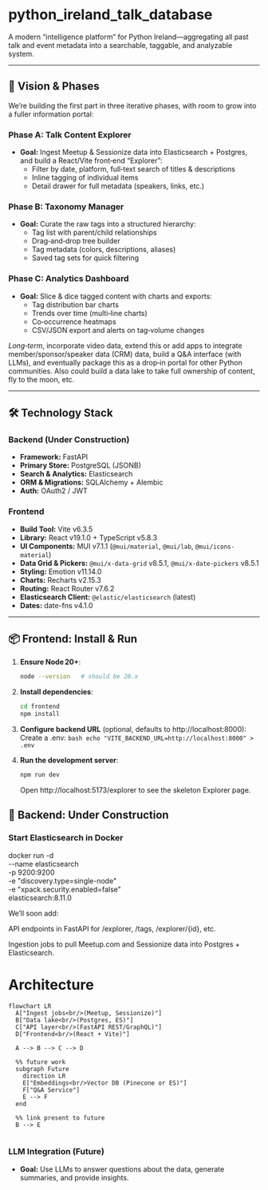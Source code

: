 # python_ireland_talk_database

A modern “intelligence platform” for Python Ireland—aggregating all past talk and event metadata into a searchable, taggable, and analyzable system.

---

## 🎯 Vision & Phases

We’re building the first part in three iterative phases, with room to grow into a fuller information portal:

### Phase A: Talk Content Explorer

- **Goal:** Ingest Meetup & Sessionize data into Elasticsearch + Postgres, and build a React/Vite front‑end “Explorer”:
  - Filter by date, platform, full‑text search of titles & descriptions
  - Inline tagging of individual items
  - Detail drawer for full metadata (speakers, links, etc.)

### Phase B: Taxonomy Manager

- **Goal:** Curate the raw tags into a structured hierarchy:
  - Tag list with parent/child relationships
  - Drag‑and‑drop tree builder
  - Tag metadata (colors, descriptions, aliases)
  - Saved tag sets for quick filtering

### Phase C: Analytics Dashboard

- **Goal:** Slice & dice tagged content with charts and exports:
  - Tag distribution bar charts
  - Trends over time (multi‑line charts)
  - Co‑occurrence heatmaps
  - CSV/JSON export and alerts on tag‑volume changes

_Long‑term_, incorporate video data, extend this or add apps to integrate member/sponsor/speaker data (CRM) data, build a Q&A interface (with LLMs), and eventually package this as a drop‑in portal for other Python communities. Also could build a data lake to take full ownership of content, fly to the moon, etc.

---

## 🛠 Technology Stack

### Backend (Under Construction)

- **Framework:** FastAPI
- **Primary Store:** PostgreSQL (JSONB)
- **Search & Analytics:** Elasticsearch
- **ORM & Migrations:** SQLAlchemy + Alembic
- **Auth:** OAuth2 / JWT

### Frontend

- **Build Tool:** Vite v6.3.5
- **Library:** React v19.1.0 + TypeScript v5.8.3
- **UI Components:** MUI v7.1.1 (`@mui/material`, `@mui/lab`, `@mui/icons-material`)
- **Data Grid & Pickers:** `@mui/x-data-grid` v8.5.1, `@mui/x-date-pickers` v8.5.1
- **Styling:** Emotion v11.14.0
- **Charts:** Recharts v2.15.3
- **Routing:** React Router v7.6.2
- **Elasticsearch Client:** `@elastic/elasticsearch` (latest)
- **Dates:** date-fns v4.1.0

---

## 📦 Frontend: Install & Run

1. **Ensure Node 20+**:

   ```bash
   node --version   # should be 20.x

   ```

2. **Install dependencies**:

   ```bash
   cd frontend
   npm install
   ```

3. **Configure backend URL** (optional, defaults to http://localhost:8000):
   Create a .env:
   `bash
echo "VITE_BACKEND_URL=http://localhost:8000" > .env
`
4. **Run the development server**:
   ```bash
   npm run dev
   ```
   Open http://localhost:5173/explorer to see the skeleton Explorer page.

## 🚧 Backend: Under Construction

### Start Elasticsearch in Docker

docker run -d \
 --name elasticsearch \
 -p 9200:9200 \
 -e "discovery.type=single-node" \
 -e "xpack.security.enabled=false" \
 elasticsearch:8.11.0

We’ll soon add:

API endpoints in FastAPI for /explorer, /tags, /explorer/{id}, etc.

Ingestion jobs to pull Meetup.com and Sessionize data into Postgres + Elasticsearch.

# Architecture

```mermaid
flowchart LR
  A["Ingest jobs<br/>(Meetup, Sessionize)"]
  B["Data lake<br/>(Postgres, ES)"]
  C["API layer<br/>(FastAPI REST/GraphQL)"]
  D["Frontend<br/>(React + Vite)"]

  A --> B --> C --> D

  %% future work
  subgraph Future
    direction LR
    E["Embeddings<br/>Vector DB (Pinecone or ES)"]
    F["Q&A Service"]
    E --> F
  end

  %% link present to future
  B --> E


```

### LLM Integration (Future)

- **Goal:** Use LLMs to answer questions about the data, generate summaries, and provide insights.
